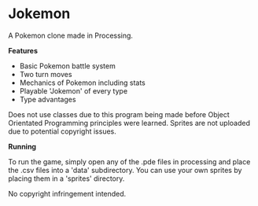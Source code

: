 # Jokemon
A Pokemon clone made in Processing.

**Features**
- Basic Pokemon battle system
- Two turn moves
- Mechanics of Pokemon including stats
- Playable 'Jokemon' of every type
- Type advantages

Does not use classes due to this program being made before Object Orientated Programming principles were learned. Sprites are not uploaded due to potential copyright issues.

**Running**

To run the game, simply open any of the .pde files in processing and place the .csv files into a 'data' subdirectory. You can use your own sprites by placing them in a 'sprites' directory.

No copyright infringement intended.

